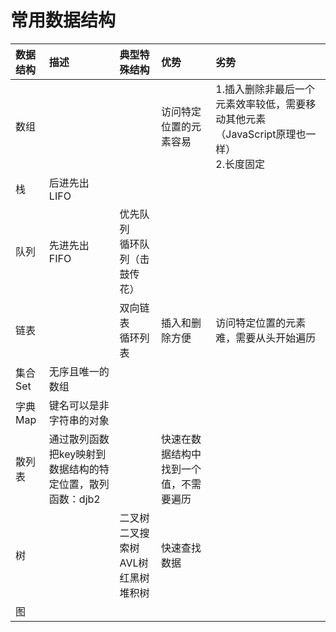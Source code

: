 # 常用数据结构

| **数据结构** | **描述** | **典型特殊结构** | **优势** | **劣势** |
| :--- | :--- | :--- | :--- | :--- |
| 数组 |  |  | 访问特定位置的元素容易 | 1.插入删除非最后一个元素效率较低，需要移动其他元素（JavaScript原理也一样）<br>2.长度固定 |
| 栈 | 后进先出LIFO |  |  |  |
| 队列 | 先进先出FIFO | 优先队列<br>循环队列（击鼓传花） |  |  |
| 链表 |  | 双向链表<br>循环列表 | 插入和删除方便 | 访问特定位置的元素难，需要从头开始遍历 |
| 集合Set | 无序且唯一的数组 |  |  |  |
| 字典Map | 键名可以是非字符串的对象 |  |  |  |
| 散列表 | 通过散列函数把key映射到数据结构的特定位置，散列函数：djb2 |  | 快速在数据结构中找到一个值，不需要遍历 |  |
| 树 |  | 二叉树<br>二叉搜索树<br>AVL树<br>红黑树<br>堆积树 | 快速查找数据 |  |
| 图 |  |  |  |  |
